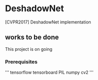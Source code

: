 # DeshadowNet
[CVPR2017] DeshadowNet implementation

##  works to be done
This project is on going

### Prerequisites
'''
tensorflow
tensorboard
PIL
numpy
cv2
'''
